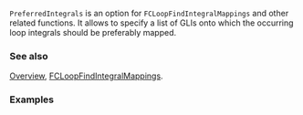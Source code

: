 `PreferredIntegrals` is an option for `FCLoopFindIntegralMappings` and other related functions. It allows to specify a list of GLIs onto which the occurring loop integrals should be preferably mapped.

### See also

[Overview](Extra/FeynCalc.md), [FCLoopFindIntegralMappings](FCLoopFindIntegralMappings.md).

### Examples
